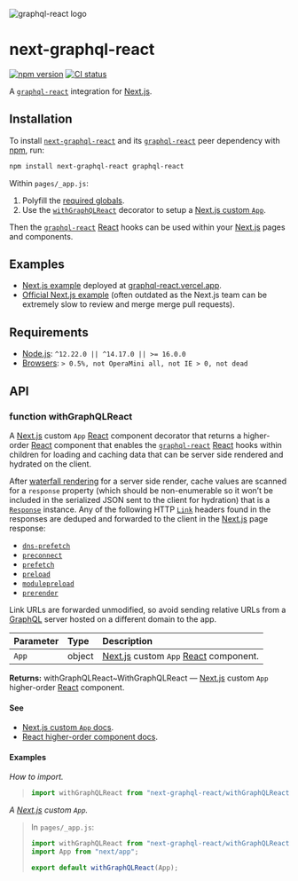 ![graphql-react logo](https://cdn.jsdelivr.net/gh/jaydenseric/graphql-react@0.1.0/graphql-react-logo.svg)

# next-graphql-react

[![npm version](https://badgen.net/npm/v/next-graphql-react)](https://npm.im/next-graphql-react) [![CI status](https://github.com/jaydenseric/next-graphql-react/workflows/CI/badge.svg)](https://github.com/jaydenseric/next-graphql-react/actions)

A [`graphql-react`](https://npm.im/graphql-react) integration for [Next.js](https://nextjs.org).

## Installation

To install [`next-graphql-react`](https://npm.im/next-graphql-react) and its [`graphql-react`](https://npm.im/graphql-react) peer dependency with [npm](https://npmjs.com/get-npm), run:

```sh
npm install next-graphql-react graphql-react
```

Within `pages/_app.js`:

1. Polyfill the [required globals](https://github.com/jaydenseric/graphql-react#requirements).
2. Use the [`withGraphQLReact`](#function-withgraphqlreact) decorator to setup a [Next.js custom `App`](https://nextjs.org/docs/advanced-features/custom-app).

Then the [`graphql-react`](https://npm.im/graphql-react) [React](https://reactjs.org) hooks can be used within your [Next.js](https://nextjs.org) pages and components.

## Examples

- [Next.js example](https://github.com/jaydenseric/graphql-react-examples) deployed at [graphql-react.vercel.app](https://graphql-react.vercel.app).
- [Official Next.js example](https://github.com/zeit/next.js/tree/canary/examples/with-graphql-react) (often outdated as the Next.js team can be extremely slow to review and merge merge pull requests).

## Requirements

- [Node.js](https://nodejs.org): `^12.22.0 || ^14.17.0 || >= 16.0.0`
- [Browsers](https://npm.im/browserslist): `> 0.5%, not OperaMini all, not IE > 0, not dead`

## API

### function withGraphQLReact

A [Next.js](https://nextjs.org) custom `App` [React](https://reactjs.org) component decorator that returns a higher-order [React](https://reactjs.org) component that enables the [`graphql-react`](https://npm.im/graphql-react) [React](https://reactjs.org) hooks within children for loading and caching data that can be server side rendered and hydrated on the client.

After [waterfall rendering](https://github.com/jaydenseric/react-waterfall-render) for a server side render, cache values are scanned for a `response` property (which should be non-enumerable so it won’t be included in the serialized JSON sent to the client for hydration) that is a [`Response`](https://developer.mozilla.org/en-US/docs/Web/API/Response) instance. Any of the following HTTP [`Link`](https://developer.mozilla.org/en-US/docs/Web/HTTP/Headers/Link) headers found in the responses are deduped and forwarded to the client in the [Next.js](https://nextjs.org) page response:

- [`dns-prefetch`](https://html.spec.whatwg.org/dev/links.html#link-type-dns-prefetch)
- [`preconnect`](https://html.spec.whatwg.org/dev/links.html#link-type-preconnect)
- [`prefetch`](https://html.spec.whatwg.org/dev/links.html#link-type-prefetch)
- [`preload`](https://html.spec.whatwg.org/dev/links.html#link-type-preload)
- [`modulepreload`](https://html.spec.whatwg.org/dev/links.html#link-type-modulepreload)
- [`prerender`](https://html.spec.whatwg.org/dev/links.html#link-type-prerender)

Link URLs are forwarded unmodified, so avoid sending relative URLs from a [GraphQL](https://graphql.org) server hosted on a different domain to the app.

| Parameter | Type | Description |
| :-- | :-- | :-- |
| `App` | object | [Next.js](https://nextjs.org) custom `App` [React](https://reactjs.org) component. |

**Returns:** withGraphQLReact\~WithGraphQLReact — [Next.js](https://nextjs.org) custom `App` higher-order [React](https://reactjs.org) component.

#### See

- [Next.js custom `App` docs](https://nextjs.org/docs/advanced-features/custom-app).
- [React higher-order component docs](https://reactjs.org/docs/higher-order-components).

#### Examples

_How to import._

> ```js
> import withGraphQLReact from "next-graphql-react/withGraphQLReact.mjs";
> ```

_A [Next.js](https://nextjs.org) custom `App`._

> In `pages/_app.js`:
>
> ```jsx
> import withGraphQLReact from "next-graphql-react/withGraphQLReact.mjs";
> import App from "next/app";
>
> export default withGraphQLReact(App);
> ```

